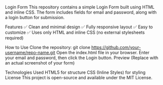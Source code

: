 Login Form
This repository contains a simple Login Form built using HTML and inline CSS. The form includes fields for email and password, along with a login button for submission.

Features
✅ Clean and minimal design
✅ Fully responsive layout
✅ Easy to customize
✅ Uses only HTML and inline CSS (no external stylesheets required)

How to Use
Clone the repository:
git clone https://github.com/your-username/repo-name.git
Open the index.html file in your browser.
Enter your email and password, then click the Login button.
Preview
(Replace with an actual screenshot of your form)

Technologies Used
HTML5 for structure
CSS (Inline Styles) for styling
License
This project is open-source and available under the MIT License.

